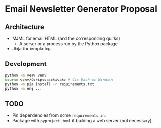 # Email Newsletter Generator Proposal

## Architecture

- MJML for email HTML (and the corresponding quirks)
    - A server or a process run by the Python package
- Jinja for templating

## Development

```bash
python -m venv venv
source venv/Scripts/activate # Git Bash on Windows
python -m pip install -r requirements.txt
python -m eng ...
```

## TODO

- Pin dependencies from some `requirements.in`.
- Package with `pyproject.toml` if building a web server (not necessary).
